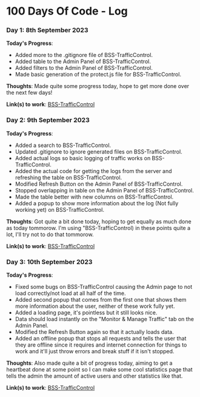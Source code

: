 # 100 Days Of Code - Log

<!--### Day 0: February 30, 2016 (Example 1)
##### (delete me or comment me out)

**Today's Progress**: Fixed CSS, worked on canvas functionality for the app.

**Thoughts:** I really struggled with CSS, but, overall, I feel like I am slowly getting better at it. Canvas is still new for me, but I managed to figure out some basic functionality.

**Link to work:** [Calculator App](http://www.example.com)

### Day 0: February 30, 2016 (Example 2)
##### (delete me or comment me out)

**Today's Progress**: Fixed CSS, worked on canvas functionality for the app.

**Thoughts**: I really struggled with CSS, but, overall, I feel like I am slowly getting better at it. Canvas is still new for me, but I managed to figure out some basic functionality.

**Link(s) to work**: [Calculator App](http://www.example.com)


### Day 1: June 27, Monday

**Today's Progress**: I've gone through many exercises on FreeCodeCamp.

**Thoughts** I've recently started coding, and it's a great feeling when I finally solve an algorithm challenge after a lot of attempts and hours spent.

**Link(s) to work**
1. [Find the Longest Word in a String](https://www.freecodecamp.com/challenges/find-the-longest-word-in-a-string)
2. [Title Case a Sentence](https://www.freecodecamp.com/challenges/title-case-a-sentence)-->

### Day 1: 8th September 2023

**Today's Progress**:
- Added more to the .gitignore file of BSS-TrafficControl.
- Added table to the Admin Panel of BSS-TrafficControl.
- Added filters to the Admin Panel of BSS-TrafficControl.
- Made basic generation of the protect.js file for BSS-TrafficControl.

**Thoughts**: Made quite some progress today, hope to get more done over the next few days!

**Link(s) to work**: [BSS-TrafficControl](https://github.com/MrBisquit/BSS-TrafficControl/)

### Day 2: 9th September 2023

**Today's Progress**:
- Added a search to BSS-TrafficControl.
- Updated .gitignore to ignore generated files on BSS-TrafficControl.
- Added actual logs so basic logging of traffic works on BSS-TrafficControl.
- Added the actual code for getting the logs from the server and refreshing the table on BSS-TrafficControl.
- Modified Refresh Button on the Admin Panel of BSS-TrafficControl.
- Stopped overlapping in table on the Admin Panel of BSS-TrafficControl.
- Made the table better with new columns on BSS-TrafficControl.
- Added a popup to show more information about the log (Not fully working yet) on BSS-TrafficControl.

**Thoughts**: Got quite a bit done today, hoping to get equally as much done as today tommorow. I'm using "BSS-TrafficControl) in these points quite a lot, I'll try not to do that tommorow.

**Link(s) to work**: [BSS-TrafficControl](https://github.com/MrBisquit/BSS-TrafficControl/)

### Day 3: 10th September 2023

**Today's Progress**:
- Fixed some bugs on BSS-TrafficControl causing the Admin page to not load correctly/not load at all half of the time.
- Added second popup that comes from the first one that shows them more information about the user, neither of these work fully yet.
- Added a loading page, it's pointless but it still looks nice.
- Data should load instantly on the "Monitor & Manage Traffic" tab on the Admin Panel.
- Modified the Refresh Button again so that it actually loads data.
- Added an offline popup that stops all requests and tells the user that they are offline since it requires and internet connection for things to work and it'll just throw errors and break stuff if it isn't stopped.

**Thoughts**: Also made quite a bit of progress today, aiming to get a heartbeat done at some point so I can make some cool statistics page that tells the admin the amount of active users and other statistics like that.

**Link(s) to work**: [BSS-TrafficControl](https://github.com/MrBisquit/BSS-TrafficControl/)
